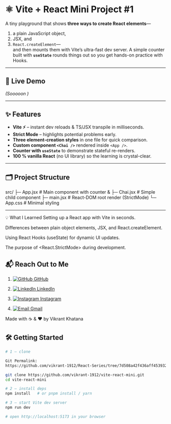 # ⚛️ Vite + React Mini Project  #1

A tiny playground that shows **three ways to create React elements**—  
1. a plain JavaScript object,  
2. JSX, and  
3. `React.createElement`—  
and then mounts them with Vite’s ultra-fast dev server. A simple counter built with **`useState`** rounds things out so you get hands-on practice with Hooks.

---

## 🚀 Live Demo  
*(Sooooon )*

---

## ✨ Features

- **Vite ⚡** – instant dev reloads & TS/JSX transpile in milliseconds.  
- **Strict Mode** – highlights potential problems early.  
- **Three element-creation styles** in one file for quick comparison.  
- **Custom component `<Chai />`** rendered inside `<App />`.  
- **Counter with `useState`** to demonstrate stateful re-renders.  
- **100 % vanilla React** (no UI library) so the learning is crystal-clear.

---

## 🗂️ Project Structure
src/
├─ App.jsx # Main component with counter & <Chai />
├─ Chai.jsx # Simple child component
├─ main.jsx # React-DOM root render (StrictMode)
└─ App.css # Minimal styling


---
💡 What I Learned
Setting up a React app with Vite in seconds.

Differences between plain object elements, JSX, and React.createElement.

Using React Hooks (useState) for dynamic UI updates.

The purpose of <React.StrictMode> during development.

## 📬 Reach Out to Me


1. [![GitHub](https://img.shields.io/badge/GitHub-181717?style=flat-square&logo=github&logoColor=white) GitHub](https://github.com/vikrant-1912)
 
    
4. [![LinkedIn](https://img.shields.io/badge/LinkedIn-0A66C2?style=flat-square&logo=linkedin&logoColor=white) LinkedIn](https://www.linkedin.com/in/vikrant1912)
   
    
7. [![Instagram](https://img.shields.io/badge/Instagram-E4405F?style=flat-square&logo=instagram&logoColor=white) Instagram](https://www.instagram.com/vikrant_7017)
 
     
10. [![Email](https://img.shields.io/badge/Gmail-D14836?style=flat-square&logo=gmail&logoColor=white) Gmail](mailto:vikrantkhatana15@gmail.com)
 



Made with ☕ & ❤️ by Vikrant Khatana


## 🛠️ Getting Started

```bash
# 1 – clone

Git Permalink:
https://github.com/vikrant-1912/React-Series/tree/7d508a42f436aff453932fde0710d143f510988b/01ViteReact

git clone https://github.com/vikrant-1912/vite-react-mini.git
cd vite-react-mini

# 2 – install deps
npm install   # or pnpm install / yarn

# 3 – start Vite dev server
npm run dev

# open http://localhost:5173 in your browser



